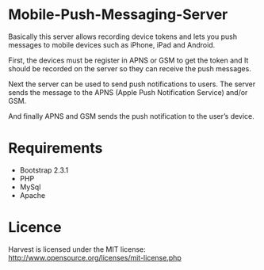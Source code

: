 Mobile-Push-Messaging-Server
============================

Basically this server allows recording device tokens and lets you push messages to mobile devices such as iPhone, iPad and Android.

First, the devices must be register in APNS or GSM to get the token and It should be recorded on the server so they can receive the push messages. 

Next the server can be used to send push notifications to users. The server sends the message to the APNS (Apple Push Notification Service) and/or GSM.

And finally APNS and GSM sends the push notification to the user’s device.

Requirements
==============
- Bootstrap 2.3.1
- PHP
- MySql
- Apache

Licence
==============
Harvest is licensed under the MIT license: http://www.opensource.org/licenses/mit-license.php
